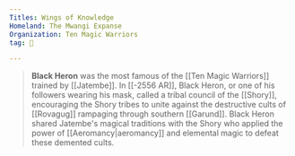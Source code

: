```yaml
---
Titles: Wings of Knowledge
Homeland: The Mwangi Expanse
Organization: Ten Magic Warriors
tag: 👤️

---
```


> **Black Heron** was the most famous of the [[Ten Magic Warriors]] trained by [[Jatembe]]. In [[-2556 AR]], Black Heron, or one of his followers wearing his mask, called a tribal council of the [[Shory]], encouraging the Shory tribes to unite against the destructive cults of [[Rovagug]] rampaging through southern [[Garund]]. Black Heron shared Jatembe's magical traditions with the Shory who applied the power of [[Aeromancy|aeromancy]] and elemental magic to defeat these demented cults.







